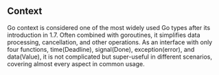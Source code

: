 ## Context

Go context is considered one of the most widely used Go types after its introduction in 1.7. Often combined with goroutines, it simplifies data processing, cancellation, and other operations. As an interface with only four functions, time(Deadline), signal(Done), exception(error), and data(Value), it is not complicated but super-useful in different scenarios, covering almost every aspect in common usage.
